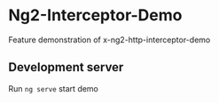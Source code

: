 # Ng2-Interceptor-Demo

Feature demonstration of x-ng2-http-interceptor-demo

## Development server
Run `ng serve` start demo
